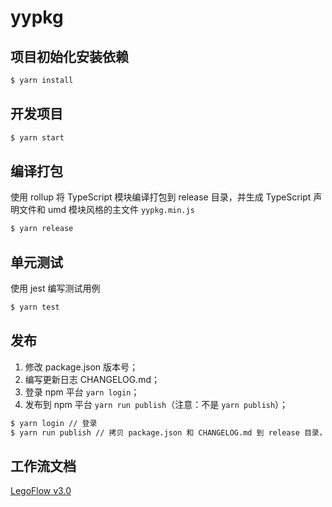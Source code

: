 # yypkg

## 项目初始化安装依赖

```sh
$ yarn install
```

## 开发项目

```sh
$ yarn start
```

## 编译打包

使用 rollup 将 TypeScript 模块编译打包到 release 目录，并生成 TypeScript 声明文件和 umd 模块风格的主文件 `yypkg.min.js`

```sh
$ yarn release
```

## 单元测试

使用 jest 编写测试用例

```sh
$ yarn test
```

## 发布

1. 修改 package.json 版本号；
2. 编写更新日志 CHANGELOG.md；
3. 登录 npm 平台 `yarn login`；
4. 发布到 npm 平台 `yarn run publish`（注意：不是 `yarn publish`）；

```sh
$ yarn login // 登录
$ yarn run publish // 拷贝 package.json 和 CHANGELOG.md 到 release 目录，并发布到 npm 平台
```

## 工作流文档

[LegoFlow v3.0](https://legoflow.com/v3/)
